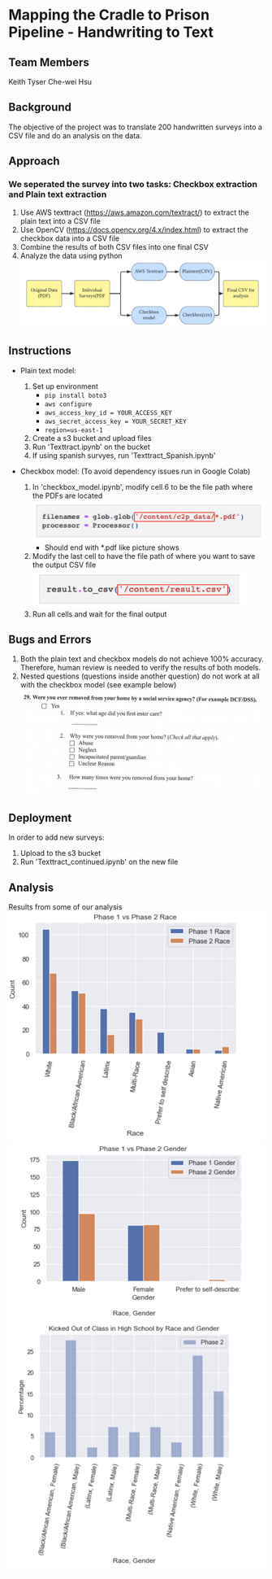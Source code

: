 # Mapping the Cradle to Prison Pipeline - Handwriting to Text

## Team Members
Keith Tyser
Che-wei Hsu

## Background
The objective of the project was to translate 200 handwritten surveys into a CSV file and do an analysis on the data.

## Approach
### We seperated the survey into two tasks: Checkbox extraction and Plain text extraction
1. Use AWS texttract (https://aws.amazon.com/textract/) to extract the plain text into a CSV file 
2. Use OpenCV (https://docs.opencv.org/4.x/index.html) to extract the checkbox data into a CSV file
3. Combine the results of both CSV files into one final CSV
4. Analyze the data using python
![img6](/images/img6.png)

## Instructions
* Plain text model:
    1. Set up environment
        - `pip install boto3` 
        - `aws configure`
        - `aws_access_key_id = YOUR_ACCESS_KEY`
        - `aws_secret_access_key = YOUR_SECRET_KEY`
        - `region=us-east-1`
    2. Create a s3 bucket and upload files 
    3. Run 'Texttract.ipynb' on the bucket
    4. If using spanish survyes, run 'Texttract_Spanish.ipynb'

* Checkbox model: (To avoid dependency issues run in Google Colab)
    1. In 'checkbox_model.ipynb', modify cell 6 to be the file path where the PDFs are located
        ![img4](/images/img4.png)
        - Should end with *.pdf like picture shows
    2. Modify the last cell to have the file path of where you want to save the output CSV file
        ![img5](/images/img5.png)
    3. Run all cells and wait for the final output

## Bugs and Errors
1. Both the plain text and checkbox models do not achieve 100% accuracy. Therefore, human review is needed to verify the results of both models.
2. Nested questions (questions inside another question) do not work at all with the checkbox model (see example below)
![img7](/images/img7.png)

## Deployment
In order to add new surveys:
1. Upload to the s3 bucket
2. Run 'Texttract_continued.ipynb' on the new file

## Analysis
Results from some of our analysis
![img1](/images/img1.png)
![img2](/images/img2.png)
![img3](/images/img3.png)

